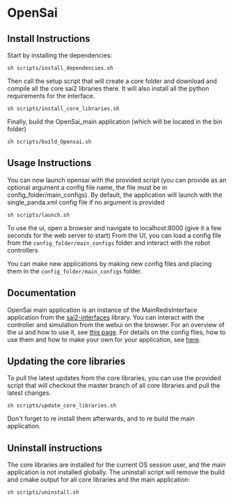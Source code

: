 # OpenSai

## Install Instructions
Start by installing the dependencies:
```
sh scripts/install_dependencies.sh
```

Then call the setup script that will create a core folder and download and compile all the core sai2 libraries there. It will also install all the python requirements for the interface.
```
sh scripts/install_core_libraries.sh
```

Finally, build the OpenSai_main application (which will be located in the bin folder)
```
sh scripts/build_Opensai.sh
```

## Usage Instructions
You can now launch opensai with the provided script (you can provide as an optional argument a config file name, the file must be in config_folder/main_configs). By default, the application will launch with the single_panda.xml config file if no argument is provided
```
sh scripts/launch.sh
```
To use the ui, open a browser and navigate to localhost:8000 (give it a few seconds for the web server to start)
From the UI, you can load a config file from the `config_folder/main_configs` folder and interact with the robot controllers

You can make new applications by making new config files and placing them in the `config_folder/main_configs` folder.

## Documentation
OpenSai main application is an instance of the MainRedisInterface application from the [sai2-interfaces](https://github.com/manips-sai-org/sai2-interfaces) library. You can interact with the controller and simulation from the webui on the browser. For an overview of the ui and how to use it, see [this page](https://github.com/manips-sai-org/sai2-interfaces/blob/master/docs/ui_overview.md). For details on the config files, how to use them and how to make your own for your application, see [here](https://github.com/manips-sai-org/sai2-interfaces/blob/master/docs/config_files_details.md).

## Updating the core libraries
To pull the latest updates from the core libraries, you can use the provided script that will checkout the master branch of all core libraries and pull the latest changes.
```
sh scripts/update_core_libraries.sh
```
Don't forget to re install them afterwards, and to re build the main application.

## Uninstall instructions
The core libraries are installed for the current OS session user, and the main application is not installed globally. The uninstall script will remove the build and cmake output for all core libraries and the main application:
```
sh scripts/uninstall.sh
```



